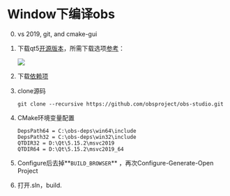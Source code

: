 # Window下编译obs

0. vs 2019, git, and cmake-gui

1. 下载qt5[开源版本](https://www.qt.io/download-open-source)，所需下载选项[参考](https://obsproject.com/forum/threads/qt-msvc-package-for-visual-studio-2019.135923/)：

   ![](C:\Users\Admin\Desktop\notes\self-learning\Multimedia\images\qtpackages.png)

2. 下载[依赖项](https://obsproject.com/downloads/dependencies2019.zip)

3. clone源码

   `git clone --recursive https://github.com/obsproject/obs-studio.git`

4. CMake环境变量配置

   ```
   DepsPath64 = C:\obs-deps\win64\include
   DepsPath32 = C:\obs-deps\win32\include
   QTDIR32 = D:\Qt\5.15.2\msvc2019
   QTDIR64 = D:\Qt\5.15.2\msvc2019_64
   ```

5. Configure后去掉**`BUILD_BROWSER`** ，再次Configure-Generate-Open Project

6. 打开.sln，build.